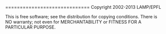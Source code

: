 =============================
Copyright 2002-2013 LAMP/EPFL

This is free software; see the distribution for copying conditions.
There is NO warranty; not even for MERCHANTABILITY or FITNESS FOR A
PARTICULAR PURPOSE.